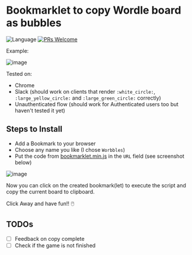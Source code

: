 # Bookmarklet to copy Wordle board as bubbles

<!-- [START BADGES] -->
<!-- Please keep comment here to allow auto update -->
![Language](https://img.shields.io/badge/language-JavaScript-blue.svg?style=flat-rounded)
[![PRs Welcome](https://img.shields.io/badge/PRs-Welcome-brightgreen.svg?style=flat-rounded)](https://github.com/ashisha7i/wordle-bubbles-bookmarklet/pulls)
<!-- [END BADGES] -->

Example:

![image](https://user-images.githubusercontent.com/896590/227412251-6afd3c2e-feef-49a8-a333-d2916808a03a.png)

Tested on:
- Chrome
- Slack (should work on clients that render `:white_circle:`, `:large_yellow_circle:` and `:large_green_circle:` correctly)
- Unauthenticated flow (should work for Authenticated users too but haven't tested it yet)

## Steps to Install

- Add a Bookmark to your browser 
- Choose any name you like (I chose `Worbbles`)
- Put the code from [bookmarklet.min.js](script/bookmarklet.min.js) in the `URL` field (see screenshot below)

![image](https://user-images.githubusercontent.com/896590/227413300-280a4c17-261c-48b8-9d8c-32ef04b453e5.png)

Now you can click on the created bookmark(let) to execute the script and copy the current board to clipboard.

Click Away and have fun!! 🖱️

## TODOs
- [ ] Feedback on copy complete
- [ ] Check if the game is not finished
